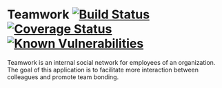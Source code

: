 Teamwork 
[![Build Status](https://travis-ci.com/miami78/Teamwork-backend.svg?branch=development)](https://travis-ci.com/miami78/Teamwork-backend) 
[![Coverage Status](https://coveralls.io/repos/github/miami78/Teamwork-backend/badge.svg?branch=development&service=github)](https://coveralls.io/github/miami78/Teamwork-backend?branch=development)
[![Known Vulnerabilities](https://snyk.io/test/github/miami78/Teamwork-backend/development/badge.svg)](https://snyk.io/test/github/miami78/Teamwork-backend/development)
========
Teamwork is an internal social network for employees of an organization. The goal of this application is to facilitate more interaction between colleagues and promote team bonding.

